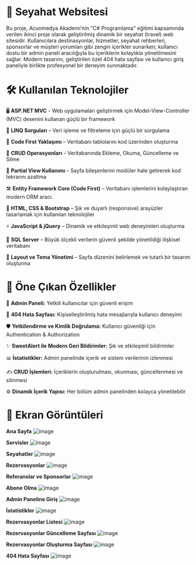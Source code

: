 # 📁 Seyahat Websitesi

Bu proje, Acunmedya Akademi’nin "C# Programlama" eğitimi kapsamında verilen ikinci proje olarak geliştirilmiş dinamik bir seyahat (travel) web sitesidir. Kullanıcılara destinasyonlar, hizmetler, seyahat rehberleri, sponsorlar ve müşteri yorumları gibi zengin içerikler sunarken; kullanıcı dostu bir admin paneli aracılığıyla bu içeriklerin kolaylıkla yönetilmesini sağlar. Modern tasarımı, geliştirilen özel 404 hata sayfası ve kullanıcı giriş paneliyle birlikte profesyonel bir deneyim sunmaktadır.

# 🛠 Kullanılan Teknolojiler

🖥 **ASP.NET MVC** - Web uygulamaları geliştirmek için Model-View-Controller (MVC) desenini kullanan güçlü bir framework

📝 **LINQ Sorguları** – Veri işleme ve filtreleme için güçlü bir sorgulama  

🎯 **Code First Yaklaşımı** – Veritabanı tablolarını kod üzerinden oluşturma

🔁 **CRUD Operasyonları** – Veritabanında Ekleme, Okuma, Güncelleme ve Silme

📌 **Partial View Kullanımı** – Sayfa bileşenlerini modüler hale getirerek kod tekrarını azaltma

🛠️ **Entity Framework Core (Code First)** – Veritabanı işlemlerini kolaylaştıran modern ORM aracı.

🎨 **HTML, CSS & Bootstrap** – Şık ve duyarlı (responsive) arayüzler tasarlamak için kullanılan teknolojiler

⚡ **JavaScript & jQuery** – Dinamik ve etkileşimli web deneyimleri oluşturma

💾 **SQL Server** – Büyük ölçekli verilerin güvenli şekilde yönetildiği ilişkisel veritabanı

📐 **Layout ve Tema Yönetimi** – Sayfa düzenini belirlemek ve tutarlı bir tasarım oluşturma

# 📝 Öne Çıkan Özellikler

🔐 **Admin Paneli:** Yetkili kullanıcılar için güvenli erişim

🚫 **404 Hata Sayfası:** Kişiselleştirilmiş hata mesajlarıyla kullanıcı deneyimi

🛡️ **Yetkilendirme ve Kimlik Doğrulama:** Kullanıcı güvenliği için Authentication & Authorization

✨ **SweetAlert ile Modern Geri Bildirimler:** Şık ve etkileşimli bildirimler

📊 **İstatistikler:** Admin panelinde içerik ve sistem verilerinin izlenmesi

✍️ **CRUD İşlemleri:** İçeriklerin oluşturulması, okunması, güncellenmesi ve silinmesi

⚙️ **Dinamik İçerik Yapısı:** Her bölüm admin panelinden kolayca yönetilebilir

# 📸 Ekran Görüntüleri

**Ana Sayfa**
![image](https://github.com/user-attachments/assets/82ef5371-64b5-4cb6-b6db-5eb6b83fde94)

**Servisler**
![image](https://github.com/user-attachments/assets/c5dc26b3-9653-4b0c-b606-371603c57bb4)

**Seyahatler**
![image](https://github.com/user-attachments/assets/86d0ed72-8482-49f1-9ed7-a173b1ec6317)

**Rezervasyonlar**
![image](https://github.com/user-attachments/assets/a0f9a963-935e-4b8d-8dc6-e578c8dc5902)

**Referanslar ve Sponsorlar**
![image](https://github.com/user-attachments/assets/9df674de-31ba-45c7-bfb4-fea181633933)

**Abone Olma**
![image](https://github.com/user-attachments/assets/b1c8affb-2fee-4853-8c1c-fa50f56e3066)

**Admin Paneline Giriş**
![image](https://github.com/user-attachments/assets/c3aca47b-276a-45ed-9c5e-32f092395519)

**İstatistikler**
![image](https://github.com/user-attachments/assets/0a1992bb-38d5-4bd5-8ac8-aa7722422b57)

**Rezervasyonlar Listesi**
![image](https://github.com/user-attachments/assets/3c0bcc5f-d235-40ad-b493-ce9f5b4bb8bf)

**Rezervasyonlar Güncelleme Sayfası**
![image](https://github.com/user-attachments/assets/cdb5c011-b5ba-42db-b98d-d570c9df64be)

**Rezervasyonlar Oluşturma Sayfası**
![image](https://github.com/user-attachments/assets/fb284c41-f2ba-4f27-a4a9-addfcf0facec)

**404 Hata Sayfası**
![image](https://github.com/user-attachments/assets/522d3cae-3132-4254-a06c-d6648df9a4a6)


